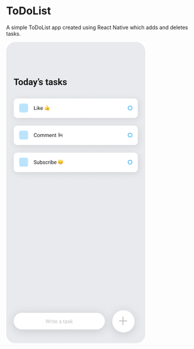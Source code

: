 # ToDoList
A simple ToDoList app created using React Native which adds and deletes tasks.

![](https://github.com/RoshanPShetty/ToDoList/blob/master/assets/Image.png)
